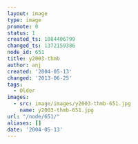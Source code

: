 ```yaml
---
layout: image
type: image
promote: 0
status: 1
created_ts: 1084406799
changed_ts: 1372159386
node_id: 651
title: y2003-thmb
author: anj
created: '2004-05-13'
changed: '2013-06-25'
tags:
  - Older
images:
  - src: image/images/y2003-thmb-651.jpg
    name: y2003-thmb-651.jpg
url: "/node/651/"
aliases: []
date: '2004-05-13'
---
```


